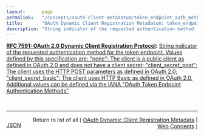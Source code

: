 ```yaml
---
layout:      page
permalink:   "/concepts/oauth-client-metadatum/token_endpoint_auth_method"
title:       "OAuth Dynamic Client Registration Metadatum: token_endpoint_auth_method"
description: "String indicator of the requested authentication method for the token endpoint. Values defined by this specification are: \"none\": The client is a public client as defined in OAuth 2.0 and does not have a client secret; \"client_secret_post\": The client uses the HTTP POST parameters as defined in OAuth 2.0; \"client_secret_basic\": The client uses HTTP Basic as defined in OAuth 2.0. Additional values can be defined via the IANA \"OAuth Token Endpoint Authentication Methods\""
---
```


**[RFC 7591: OAuth 2.0 Dynamic Client Registration Protocol](/specs/IETF/RFC/7591 "This specification defines mechanisms for dynamically registering OAuth 2.0 clients with authorization servers. Registration requests send a set of desired client metadata values to the authorization server. The resulting registration responses return a client identifier to use at the authorization server and the client metadata values registered for the client. The client can then use this registration information to communicate with the authorization server using the OAuth 2.0 protocol. This specification also defines a set of common client metadata fields and values for clients to use during registration."):** [String indicator of the requested authentication method for the token endpoint. Values defined by this specification are: "none": The client is a public client as defined in OAuth 2.0 and does not have a client secret; "client_secret_post": The client uses the HTTP POST parameters as defined in OAuth 2.0; "client_secret_basic": The client uses HTTP Basic as defined in OAuth 2.0. Additional values can be defined via the IANA "OAuth Token Endpoint Authentication Methods"](http://tools.ietf.org/html/rfc7591#section-2 "Read documentation for OAuth Dynamic Client Registration Metadatum &#34;token_endpoint_auth_method&#34;")

<br/>
<hr/>

<p style="float : left"><a href="./token_endpoint_auth_method.json" title="JSON representing this particular Web Concept value">JSON</a></p>
<p style="text-align: right">Return to list of all ( <a href="../oauth-client-metadata">OAuth Dynamic Client Registration Metadata</a> | <a href="../">Web Concepts</a> )</p>
